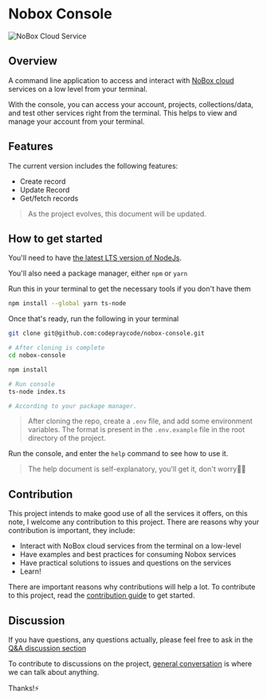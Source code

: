 # Nobox Console

![NoBox Cloud Service](https://www.nobox.cloud/Grid%20AndLogo.svg)

## Overview

A command line application to access and interact with [NoBox cloud](https://nobox.cloud/) services on a low level from your terminal.

With the console, you can access your account, projects, collections/data, and test other services right from the terminal. This helps to view and manage your account from your terminal.

## Features

The current version includes the following features:

- Create record
- Update Record
- Get/fetch records

> As the project evolves, this document will be updated.

## How to get started

You'll need to have [the latest LTS version of NodeJs](https://nodejs.org/download).

You'll also need a package manager, either `npm` or `yarn`

Run this in your terminal to get the necessary tools if you don't have them

```bash
npm install --global yarn ts-node
```

Once that's ready, run the following in your terminal

```bash
git clone git@github.com:codepraycode/nobox-console.git

# After cloning is complete
cd nobox-console

npm install

# Run console
ts-node index.ts

# According to your package manager.
```

> After cloning the repo, create a `.env` file, and add some environment variables. The format is present in the `.env.example` file in the root directory of the project.

Run the console, and enter the `help` command to see how to use it.
> The help document is self-explanatory, you'll get it, don't worry👍🏾

## Contribution

This project intends to make good use of all the services it offers, on this note, I welcome any contribution to this project. There are reasons why your contribution is important, they include:

- Interact with NoBox cloud services from the terminal on a low-level
- Have examples and best practices for consuming Nobox services
- Have practical solutions to issues and questions on the services
- Learn!

There are important reasons why contributions will help a lot. To contribute to this project, read the [contribution guide](https://github.com/codepraycode/nobox-console/blob/main/.github/CONTRIBUTING.md) to get started.

## Discussion

If you have questions, any questions actually, please feel free to ask in the [Q&A discussion section](https://github.com/codepraycode/nobox-console/discussions/new?category=q-a)

To contribute to discussions on the project, [general conversation](https://github.com/codepraycode/nobox-console/discussions/new?category=general) is where we can talk about anything.

Thanks!⚡
